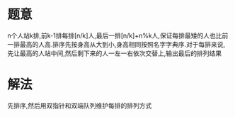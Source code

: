 # 题意
n个人站k排,前k-1排每排[n/k]人,最后一排[n/k]+n%k人,保证每排最矮的人也比前一排最高的人高.排序先按身高从大到小,身高相同按照名字字典序.对于每排来说,先让最高的人站中间,然后剩下来的人一左一右依次交替上,输出最后的排列结果

# 解法
先排序,然后用双指针和双端队列维护每排的排列方式

